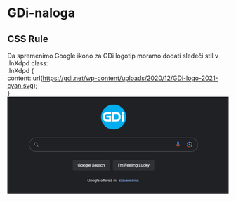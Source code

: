 # GDi-naloga

## CSS Rule

Da spremenimo Google ikono za GDi logotip moramo dodati sledeči stil v .lnXdpd class: <br />
.lnXdpd { <br />
content: url(https://gdi.net/wp-content/uploads/2020/12/GDi-logo-2021-cyan.svg); <br />
} <br />
<img src="./google-by-gdi.png" />

